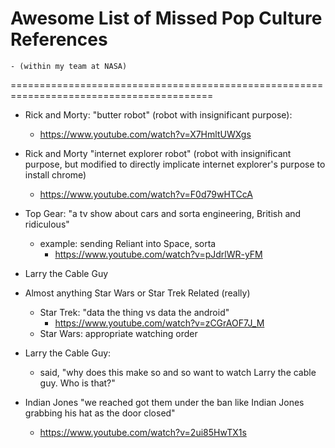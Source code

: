 # Awesome List of Missed Pop Culture References 
	- (within my team at NASA)


=========================================================================================

- Rick and Morty: "butter robot" (robot with insignificant purpose): 
	- https://www.youtube.com/watch?v=X7HmltUWXgs
- Rick and Morty "internet explorer robot" (robot with insignificant purpose, but modified to directly implicate internet explorer's purpose to install chrome) 
	- https://www.youtube.com/watch?v=F0d79wHTCcA
- Top Gear: "a tv show about cars and sorta engineering, British and ridiculous" 
	- example: sending Reliant into Space, sorta
		- https://www.youtube.com/watch?v=pJdrlWR-yFM
- Larry the Cable Guy

- Almost anything Star Wars or Star Trek Related (really)
	- Star Trek: "data the thing vs data the android" 
		- https://www.youtube.com/watch?v=zCGrAOF7J_M
	- Star Wars: appropriate watching order

- Larry the Cable Guy: 
	- said, "why does this make so and so want to watch Larry the cable guy. Who is that?"
	
- Indian Jones "we reached got them under the ban like Indian Jones grabbing his hat as the door closed"
	- https://www.youtube.com/watch?v=2ui85HwTX1s
